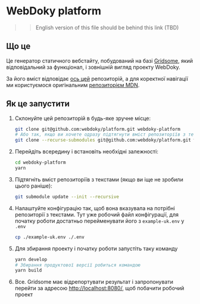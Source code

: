 # WebDoky platform

>> English version of this file should be behind this link (TBD)

## Що це

Це генератор статичного вебстайту, побудований на базі [Gridsome](https://gridsome.org/), який відповідальний за функціонал, і зовнішній вигляд проекту WebDoky.

За його вміст відповідає [ось цей](https://github.com/webdoky/content) репозиторій, а для коректної навігації ми користуємося оригінальним [репозиторієм MDN](https://github.com/mdn/content).

## Як це запустити

1. Склонуйте цей репозиторій в будь-яке зручне місце:
    ```sh
    git clone git@github.com:webdoky/platform.git webdoky-platform
    # Або так, якщо ви хочете одразу підтягнути вміст репозиторіїв з текстом
    git clone --recurse-submodules git@github.com:webdoky/platform.git webdoky-platform
    ```
2. Перейдіть всередину і встановіть необхідні залежності:
    ```sh
    cd webdoky-platform
    yarn
    ```
3. Підтягніть вміст репозиторіїв з текстами (якщо ви іще не зробили цього раніше):
    ```sh
    git submodule update --init --recursive
    ```
4. Налаштуйте конфігурацію так, щоб вона вказувала на потрібні репозиторії з текстами. Тут уже робочий файл конфігурації, для початку роботи достатньо перейменувати його з `example-uk.env` у `.env`
    ```sh
    cp ./example-uk.env ./.env
    ```
5. Для збирання проекту і початку роботи запустіть таку команду
    ```sh
    yarn develop
    # Збирання продуктової версії робиться командою
    yarn build
    ```
6. Все. Gridsome має відрепортувати результат і запропонувати перейти за адресою [http://localhost:8080/](http://localhost:8080/), щоб побачити робочий проект